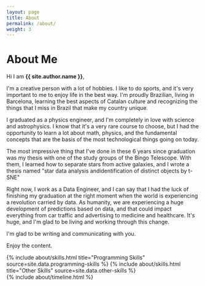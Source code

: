 ```yaml
---
layout: page
title: About
permalink: /about/
weight: 3
---
```


# **About Me**

Hi I am **{{ site.author.name }}**,

I'm a creative person with a lot of hobbies. I like to do sports, and it's very important to me to enjoy life in the best way. I'm proudly Brazilian, living in Barcelona, learning the best aspects of Catalan culture and recognizing the things that I miss in Brazil that make my country unique.

I graduated as a physics engineer, and I'm completely in love with science and astrophysics. I know that it's a very rare course to choose, but I had the opportunity to learn a lot about math, physics, and the fundamental concepts that are the basis of the most technological things going on today.

The most impressive thing that I've done in these 6 years since graduation was my thesis with one of the study groups of the Bingo Telescope. With them, I learned how to separate stars from active galaxies, and I wrote a thesis named "star data analysis andidentification of distinct objects by t-SNE"

Right now, I work as a Data Engineer, and I can say that I had the luck of finishing my graduation at the right moment when the world is experiencing a revolution carried by data. As humanity, we are experiencing a huge development of predictions based on data, and that could impact everything from car traffic and advertising to medicine and healthcare. It's huge, and I'm glad to be living and working through this change.

I'm glad to be writing and communicating with you.

Enjoy the content.

<div class="row">
{% include about/skills.html title="Programming Skills" source=site.data.programming-skills %}
{% include about/skills.html title="Other Skills" source=site.data.other-skills %}
</div>

<div class="row">
{% include about/timeline.html %}
</div>